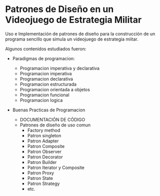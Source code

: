# Patrones de Diseño en un Videojuego de Estrategia Militar

 Uso e Implementación de patrones de diseño para la construcción de un programa sencillo que simula un videojuego de estrategia miitar.

Algunos contenidos estudiados fueron:

- Paradigmas de programacion:
    - Programacion imperativa y declarativa 
    - Programacion imperativa
    - Programacion declarativa 
    - Programacion estructurada 
    - Programacion orientada a objetos 
    - Programacion funcional 
    - Programacion logica 

- Buenas Practicas de Programacion
    - DOCUMENTACIÓN DE CÓDIGO
    - Patrones de diseño de uso comun 
        - Factory method
        - Patron singleton 
        - Patron Adapter 
        - Patron Composite 
        - Patron Observer
        - Patron Decorator
        - Patron Builder
        - Patron Iterator y Composite
        - Patron Proxy
        - Patron State
        - Patron Strategy
        - etc.
